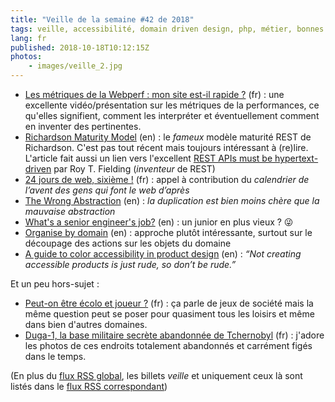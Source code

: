```yaml
---
title: "Veille de la semaine #42 de 2018"
tags: veille, accessibilité, domain driven design, php, métier, bonnes pratiques, code, web, api, rest, standard, performances
lang: fr
published: 2018-10-18T10:12:15Z
photos:
    - images/veille_2.jpg
---
```

* [Les métriques de la Webperf : mon site est-il rapide ?](https://www.youtube.com/watch?v=CFvPsBkrruE&feature=youtu.be) (fr)&nbsp;: une excellente vidéo/présentation sur les métriques de la performances, ce qu'elles signifient, comment les interpréter et éventuellement comment en inventer des pertinentes.
* [Richardson Maturity Model](https://martinfowler.com/articles/richardsonMaturityModel.html) (en)&nbsp;: le *fameux* modèle maturité REST de Richardson. C'est pas tout récent mais toujours intéressant à (re)lire. L'article fait aussi un lien vers l'excellent [REST APIs must be hypertext-driven](http://roy.gbiv.com/untangled/2008/rest-apis-must-be-hypertext-driven) par Roy T. Fielding (*inventeur* de REST)
* [24 jours de web, sixième !](https://www.24joursdeweb.fr/2018/lancement/) (fr)&nbsp;: appel à contribution du *calendrier de l’avent des gens qui font le web d’après*
* [The Wrong Abstraction](https://www.sandimetz.com/blog/2016/1/20/the-wrong-abstraction) (en)&nbsp;: *la duplication est bien moins chère que la mauvaise abstraction*
* [What's a senior engineer's job?](https://jvns.ca/blog/senior-engineer/) (en)&nbsp;: un junior en plus vieux ? 😜
* [Organise by domain](https://stitcher.io/blog/organise-by-domain) (en)&nbsp;: approche plutôt intéressante, surtout sur le découpage des actions sur les objets du domaine
* [A guide to color accessibility in product design](https://www.invisionapp.com/inside-design/color-accessibility-product-design) (en)&nbsp;: *“Not creating accessible products is just rude, so don’t be rude.”*

Et un peu hors-sujet&nbsp;:

* [Peut-on être écolo et joueur ?](http://ludovox.fr/%e2%96%ba-e-d-i-t-o-peut-on-etre-ecolo-et-joueur/) (fr)&nbsp;: ça parle de jeux de société mais la même question peut se poser pour quasiment tous les loisirs et même dans bien d'autres domaines.
* [Duga-1, la base militaire secrète abandonnée de Tchernobyl](http://www.neverends.net/duga-1-la-base-militaire-secrete-abandonnee-de-tchernobyl/#prettyPhoto) (fr)&nbsp;: j'adore les photos de ces endroits totalement abandonnés et carrément figés dans le temps.

(En plus du [flux RSS global](/rss.xml), les billets *veille*
et uniquement ceux là sont listés dans le [flux RSS correspondant](/rss/veille.xml))
